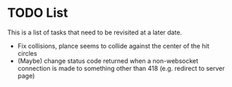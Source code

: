 # TODO List
This is a list of tasks that need to be revisited
at a later date.

- Fix collisions, plance seems to collide against the 
  center of the hit circles
- (Maybe) change status code returned when a 
  non-websocket connection is made to something
	other than 418 (e.g. redirect to server page)

